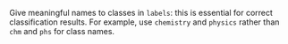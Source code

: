Give meaningful names to classes in `labels`: this is essential for correct classification results. For example, use `chemistry` and `physics` rather than `chm` and `phs` for class names.